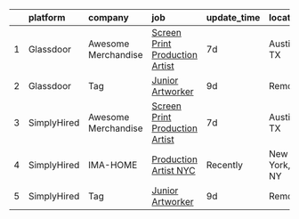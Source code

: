 

|    | platform    | company             | job                                                                                                                                                                                                                                                                                                  | update_time   | location     |
|---:|:------------|:--------------------|:-----------------------------------------------------------------------------------------------------------------------------------------------------------------------------------------------------------------------------------------------------------------------------------------------------|:--------------|:-------------|
|  1 | Glassdoor   | Awesome Merchandise | [Screen Print Production Artist](https://www.glassdoor.com/partner/jobListing.htm?pos=102&ao=1136043&s=58&guid=0000018151875c74bfbc011f28fd368c&src=GD_JOB_AD&t=SR&vt=w&ea=1&cs=1_51d1f4ea&cb=1654930234623&jobListingId=1007916776811&jrtk=3-0-1g58oen4sr0co801-1g58oen59mfra800-870e9f67631d9943-) | 7d            | Austin, TX   |
|  2 | Glassdoor   | Tag                 | [Junior Artworker](https://www.glassdoor.com/partner/jobListing.htm?pos=101&ao=1136043&s=58&guid=0000018151875c74bfbc011f28fd368c&src=GD_JOB_AD&t=SR&vt=w&cs=1_58ce59b8&cb=1654930234623&jobListingId=1007909874498&jrtk=3-0-1g58oen4sr0co801-1g58oen59mfra800-cc1431d9cf9a1069-)                    | 9d            | Remote       |
|  3 | SimplyHired | Awesome Merchandise | [Screen Print Production Artist](https://www.simplyhired.com/job/YCLRt-uBS3oIkpMihmaMJeDENV-_sLOJkEQyrkmgASx2E7nKsKQomA?q=creative+artworker)                                                                                                                                                        | 7d            | Austin, TX   |
|  4 | SimplyHired | IMA-HOME            | [Production Artist NYC](https://www.simplyhired.com/job/WAk3UyIRIcaqwbDbXur06TsDmW7y7WmT2KCRpKrBPBRW_ve-Q8yocA?q=creative+artworker)                                                                                                                                                                 | Recently      | New York, NY |
|  5 | SimplyHired | Tag                 | [Junior Artworker](https://www.simplyhired.com/job/hlo-U83LVO0wc3WpfZ6i19hswf8VgkIu-UIbYVpoDKJeJejVZ7npVA?q=creative+artworker)                                                                                                                                                                      | 9d            | Remote       |